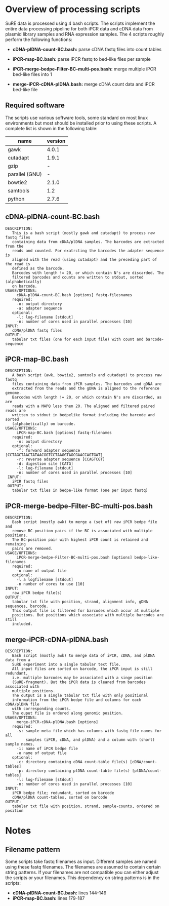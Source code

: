 <!--pandoc
t: html
toc:
s:
self-contained:
highlight-style:tango
-->



# Overview of processing scripts

SuRE data is processed using 4 bash scripts. The scripts implement the entire data processing pipeline for both iPCR data and cDNA data from plasmid library samples and RNA expression samples. The 4 scripts roughly perform the following functions:

- **cDNA-plDNA-count-BC.bash:** parse cDNA fastq files into count tables

- **iPCR-map-BC.bash:** parse iPCR fastq to bed-like files per sample

- **iPCR-merge-bedpe-Filter-BC-multi-pos.bash:** merge multiple iPCR bed-like files into 1

- **merge-iPCR-cDNA-plDNA.bash:** merge cDNA count data and iPCR bed-like file

## Required software
The scripts use various software tools, some standard on most linux
environments but most should be installed prior to using these scripts. A
complete list is shown in the following table:

| name          | version                |
|---------------|------------------------|
| gawk          | 4.0.1                  |
| cutadapt      | 1.9.1                  |
| gzip          | -                      |
| parallel (GNU)| -                      |
| bowtie2       | 2.1.0                  |
| samtools      | 1.2                    |
| python        | 2.7.6                  |


## cDNA-plDNA-count-BC.bash

```
DESCRIPTION:
   This is a bash script (mostly gawk and cutadapt) to process raw fastq files
   containing data from cDNA/plDNA samples. The barcodes are extracted from the
   reads and counted. For exatrcting the barcodes the adapter sequence is
   aligned with the read (using cutadapt) and the preceding part of the read is
   defined as the barcode.
   Barcodes with length != 20, or which contain N's are discarded. The
   filtered barcodes and counts are written to stdout, sorted (alphabetically)
   on barcode.
USAGE/OPTIONS:
     cDNA-plDNA-count-BC.bash [options] fastq-filesnames
   required:
     -o: output directory
     -a: adapter sequence
   optional:
     -l: log-filename [stdout]
     -n: number of cores used in parallel processes [10]
INPUT:
   cDNA/plDNA fastq files
OUTPUT:
   tabular txt files (one for each input file) with count and barcode-sequence
```

## iPCR-map-BC.bash

```
DESCRIPTION:
   A bash script (awk, bowtie2, samtools and cutadapt) to process raw fastq
   files containing data from iPCR samples. The barcodes and gDNA are
   extracted from the reads and the gDNA is aligned to the reference genome.
   Barcodes with length != 20, or which contain N's are discarded, as are
   reads with a MAPQ less then 20. The aligned and filtered paired reads are
   written to stdout in bedpelike format including the barcode and sorted
   (alphabetically) on barcode.
USAGE/OPTIONS:
     iPCR-map-BC.bash [options] fastq-filenames
   required:
     -o: output directory
   optional:
     -f: forward adapter sequence [CCTAGCTAACTATAACGGTCCTAAGGTAGCGAACCAGTGAT]
     -r: reverse adapter sequence [CCAGTCGT]
     -d: digestion site [CATG]
     -l: log-filename [stdout]
     -n: number of cores used in parallel processes [10]
 INPUT:
   iPCR fastq files
 OUTPUT:
   tabular txt files in bedpe-like format (one per input fastq)
```

## iPCR-merge-bedpe-Filter-BC-multi-pos.bash

```
DESCRIPTION:
   Bash script (mostly awk) to merge a (set of) raw iPCR bedpe file and
   remove BC-position pairs if the BC is associated with multiple positions.
   The BC-position pair with highest iPCR count is retained and remaining
   pairs are removed.
USAGE/OPTIONS:
     iPCR-merge-bedpe-Filter-BC-multi-pos.bash [options] bedpe-like-filenames
   required:
     -o name of output file
   optional:
     -l a logfilename [stdout]
     -n number of cores to use [10]
INPUT:
   raw iPCR bedpe file(s)
OUTPUT:
   tabular txt file with position, strand, alignment info, gDNA sequences, barcode.
   This output file is filtered for barcodes which occur at multiple
   positions. But positions which associate with multiple barcodes are still
   included.
```

## merge-iPCR-cDNA-plDNA.bash

```
DESCRIPTION:
   Bash script (mostly awk) to merge data of iPCR, cDNA, and plDNA data from a
   SuRE experiment into a single tabular text file.
   All input files are sorted on barcode, the iPCR input is still redundant,
   i.e. multiple barcodes may be associated with a singe position
   (SuRE-fragment). But the iPCR data is cleaned from barcodes associated with
   multiple positions.
   The output is a single tabular txt file with only positional
   information from the iPCR bedpe file and columns for each cDNA/plDNA file
   with corresponding counts.
   The ouput file is ordered along genomic position.
USAGE/OPTIONS:
     merge-iPCR-cDNA-plDNA.bash [options] 
   required:
     -s: sample meta file which has columns with fastq file names for all
         samples (iPCR, cDNA, and plDNA) and a column with (short) sample names.
     -i: name of iPCR bedpe file
     -o name of output file
   optional:
     -c: directory containing cDNA count-table file(s) [cDNA/count-tables]
     -p: directory containing plDNA count-table file(s) [plDNA/count-tables]
     -l: log-filename [stdout]
     -n: number of cores used in parallel processes [10]
INPUT:
   iPCR bedpe file; redundant, sorted on barcode
   cDNA/plDNA count-tables, sorted on barcode
OUTPUT:
   tabular txt file with position, strand, sample-counts, ordered on position
```

# Notes

## Filename pattern

Some scripts take fastq filenames as input. Different samples are named using
these fastq filenames. The filenames are assumed to contain certain string
patterns. If your filenames are not compatible you can either adjust the
scripts or your filenames. This dependency on string patterns is in the
scripts:

- **cDNA-plDNA-count-BC.bash:** lines 144-149
-  **iPCR-map-BC.bash:** lines 179-187

